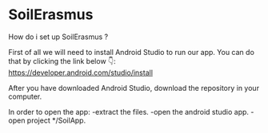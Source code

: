 # SoilErasmus  

How do i set up SoilErasmus ?

First of all we will need to install Android Studio to run our app.
You can do that by clicking the link below 👇:
https://developer.android.com/studio/install

After you have downloaded Android Studio, download the repository in your computer. 


In order to open the app:
-extract the files.
-open the android studio app.
-open project */SoilApp.


